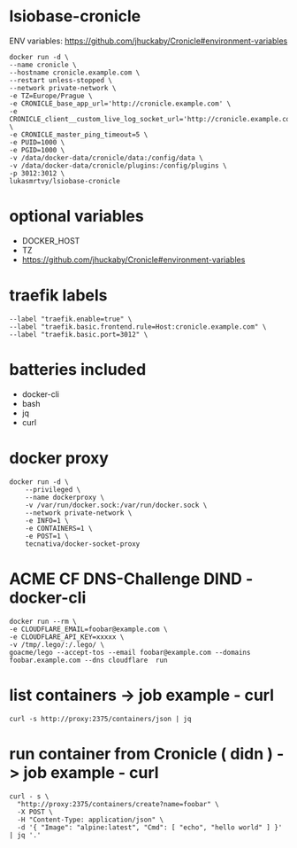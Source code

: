 # lsiobase-cronicle

ENV variables: https://github.com/jhuckaby/Cronicle#environment-variables

```
docker run -d \
--name cronicle \
--hostname cronicle.example.com \
--restart unless-stopped \
--network private-network \
-e TZ=Europe/Prague \
-e CRONICLE_base_app_url='http://cronicle.example.com' \
-e CRONICLE_client__custom_live_log_socket_url='http://cronicle.example.com' \
-e CRONICLE_master_ping_timeout=5 \
-e PUID=1000 \
-e PGID=1000 \
-v /data/docker-data/cronicle/data:/config/data \
-v /data/docker-data/cronicle/plugins:/config/plugins \
-p 3012:3012 \
lukasmrtvy/lsiobase-cronicle
```

# optional variables
- DOCKER_HOST
- TZ
- https://github.com/jhuckaby/Cronicle#environment-variables


# traefik labels
```
--label "traefik.enable=true" \
--label "traefik.basic.frontend.rule=Host:cronicle.example.com" \
--label "traefik.basic.port=3012" \
```

# batteries included
- docker-cli
- bash
- jq
- curl

# docker proxy
```
docker run -d \
    --privileged \
    --name dockerproxy \
    -v /var/run/docker.sock:/var/run/docker.sock \
    --network private-network \
    -e INFO=1 \
    -e CONTAINERS=1 \
    -e POST=1 \
    tecnativa/docker-socket-proxy
```

# ACME CF DNS-Challenge DIND - docker-cli
```
docker run --rm \
-e CLOUDFLARE_EMAIL=foobar@example.com \
-e CLOUDFLARE_API_KEY=xxxxx \
-v /tmp/.lego/:/.lego/ \
goacme/lego --accept-tos --email foobar@example.com --domains foobar.example.com --dns cloudflare  run
```

# list containers -> job example - curl
```
curl -s http://proxy:2375/containers/json | jq
```

# run container from Cronicle ( didn ) -> job example - curl
```
curl - s \
  "http://proxy:2375/containers/create?name=foobar" \
  -X POST \
  -H "Content-Type: application/json" \
  -d '{ "Image": "alpine:latest", "Cmd": [ "echo", "hello world" ] }' | jq '.'
```

